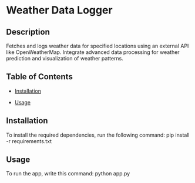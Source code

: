# Weather Data Logger

## Description
Fetches and logs weather data for specified locations using an external API like OpenWeatherMap. Integrate advanced data processing for weather prediction and visualization of weather patterns.


## Table of Contents
- [Installation](#installation)

- [Usage](#usage)
<!-- 
- [Contributing](#contributing)
- [License](#license) -->

## Installation
To install the required dependencies, run the following command:
    pip install -r requirements.txt


## Usage
To run the app, write this command:
    python app.py

<!-- ## Contributing
[Explain how others can contribute to your project]

## License
[Specify the license under which your project is distributed] -->
